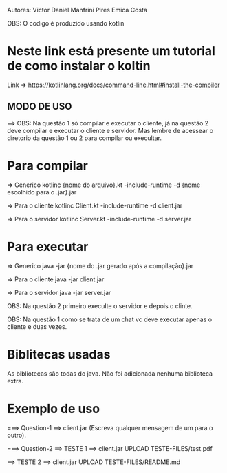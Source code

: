 Autores:
        Victor Daniel Manfrini Pires
        Emica Costa

OBS: O codigo é produzido usando kotlin


# Neste link está presente um tutorial de como instalar o koltin
Link => https://kotlinlang.org/docs/command-line.html#install-the-compiler

## MODO DE USO
==> OBS: Na questão 1 só compilar e executar o cliente, já na questão 2 deve compilar e executar o cliente e servidor. 
Mas lembre de acessear o diretorio da questão 1 ou 2 para compilar ou execultar. 

# Para compilar
=> Generico
kotlinc {nome do arquivo}.kt -include-runtime -d {nome escolhido para o .jar}.jar

=> Para o cliente
kotlinc Client.kt -include-runtime -d client.jar

=> Para o servidor
kotlinc Server.kt -include-runtime -d server.jar

# Para executar 
=> Generico
java -jar {nome do .jar gerado após a compilação}.jar

=> Para o cliente
java -jar client.jar

=> Para o servidor
java -jar server.jar

OBS: Na questão 2 primeiro execulte o servidor e depois o clinte.

OBS: Na questão 1 como se trata de um chat vc deve executar apenas o cliente e duas vezes.

# Biblitecas usadas
As bibliotecas são todas do java. Não foi adicionada nenhuma biblioteca extra.

# Exemplo de uso
===> Question-1
==> client.jar
(Escreva qualquer mensagem de um para o outro).

===> Question-2
==> TESTE 1
==> client.jar
UPLOAD TESTE-FILES/test.pdf

==> TESTE 2
==> client.jar
UPLOAD TESTE-FILES/README.md